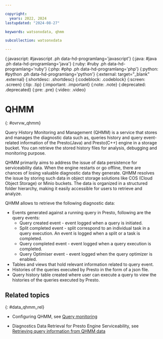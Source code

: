 ```yaml
---

copyright:
  years: 2022, 2024
lastupdated: "2024-08-27"

keywords: watsonxdata, qhmm

subcollection: watsonxdata

---
```


{:javascript: #javascript .ph data-hd-programlang='javascript'}
{:java: #java .ph data-hd-programlang='java'}
{:ruby: #ruby .ph data-hd-programlang='ruby'}
{:php: #php .ph data-hd-programlang='php'}
{:python: #python .ph data-hd-programlang='python'}
{:external: target="_blank" .external}
{:shortdesc: .shortdesc}
{:codeblock: .codeblock}
{:screen: .screen}
{:tip: .tip}
{:important: .important}
{:note: .note}
{:deprecated: .deprecated}
{:pre: .pre}
{:video: .video}

# QHMM
{: #ovrvw_qhmm}


Query History Monitoring and Management (QHMM) is a service that stores and manages the diagnostic data such as, queries history and query event-related information of the Presto(Java) and Presto(C++) engine in a storage bucket. You can retrieve the stored history files for analysis, debugging and monitoring purpose.

QHMM primarily aims to address the issue of data persistence for serviceability data. When the engine restarts or go offline, there are chances of losing valuable diagnostic data they generate. QHMM resolves the issue by storing such data in object storage solutions like COS (Cloud Object Storage) or Minio buckets. The data is organized in a structured folder hierarchy, making it easily accessible for users to retrieve and analyze.

QHMM allows to retrieve the following diagnostic data:
* Events generated against a running query in Presto, following are the query events:
    * Query created event - event logged when a query is initiated.
    * Split completed event - split correspond to an individual task in a query execution. An event is logged when a split or a task is completed.
    * Query completed event - event logged when a query execution is completed.
    * Query Optimiser event - event logged when the query optimizer is enabled.
* Tables and views that hold relevant information related to query event.
* Histories of the queries executed by Presto in the form of a json file.
* Query history table created where user can execute a query to view the histories of the queries executed by Presto.



## Related topics
{: #data_qhmm_rel}

* Configuring QHMM, see [Query monitoring](watsonxdata?topic=watsonxdata-qhmm)

* Diagnostics Data Retrieval for Presto Engine Serviceability, see [Retrieving query information from QHMM data](watsonxdata?topic=watsonxdata-ret_qhmm)
